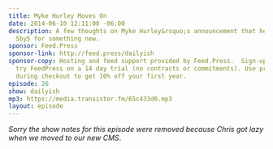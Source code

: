 ```yaml
---
title: Myke Hurley Moves On
date: 2014-06-10 12:11:00 -06:00
description: A few thoughts on Myke Hurley&rsquo;s announcement that he&rsquo;s leaving
  5by5 for something new.
sponsor: Feed.Press
sponsor-link: http://feed.press/dailyish
sponsor-copy: Hosting and feed support provided by Feed.Press.  Sign-up today and
  try FeedPress on a 14 day trial (no contracts or commitments). Use promo code "dailyish"
  during checkout to get 10% off your first year.
episode: 26
show: dailyish
mp3: https://media.transistor.fm/65c433d0.mp3
layout: episode
---
```


<em>Sorry the show notes for this episode were removed because Chris got lazy when we moved to our new CMS</em>.
